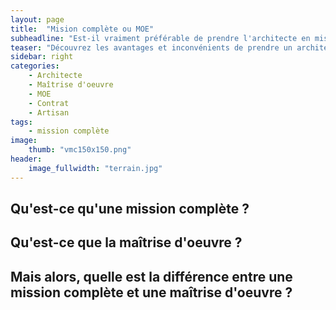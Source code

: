 ```yaml
---
layout: page
title:  "Mision complète ou MOE"
subheadline: "Est-il vraiment préférable de prendre l'architecte en mission complète ?"
teaser: "Découvrez les avantages et inconvénients de prendre un architecte en mission complète et peser le pour et contre de passer par une vraie maîtrise d'oeuvre."
sidebar: right
categories:
    - Architecte
    - Maîtrise d'oeuvre
    - MOE
    - Contrat
    - Artisan
tags:
    - mission complète
image:
    thumb: "vmc150x150.png"
header:
    image_fullwidth: "terrain.jpg"
---
```

## Qu'est-ce qu'une mission complète ?

## Qu'est-ce que la maîtrise d'oeuvre ?

## Mais alors, quelle est la différence entre une mission complète et une maîtrise d'oeuvre ?
